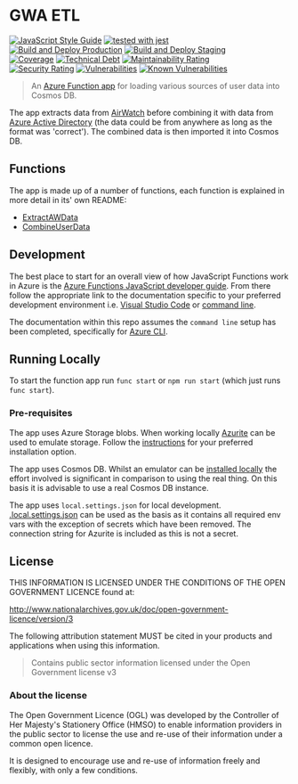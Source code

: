 # GWA ETL

[![JavaScript Style Guide](https://img.shields.io/badge/code_style-standard-brightgreen.svg)](https://standardjs.com)
[![tested with jest](https://img.shields.io/badge/tested_with-jest-99424f.svg)](https://github.com/facebook/jest)\
[![Build and Deploy Production](https://github.com/DEFRA/gwa-etl/actions/workflows/build-and-deploy-production.yml/badge.svg)](https://github.com/DEFRA/gwa-etl/actions/workflows/build-and-deploy-production.yml)
[![Build and Deploy Staging](https://github.com/DEFRA/gwa-etl/actions/workflows/build-and-deploy-staging.yml/badge.svg)](https://github.com/DEFRA/gwa-etl/actions/workflows/build-and-deploy-staging.yml)\
[![Coverage](https://sonarcloud.io/api/project_badges/measure?project=DEFRA_gwa-etl&metric=coverage)](https://sonarcloud.io/dashboard?id=DEFRA_gwa-etl)
[![Technical Debt](https://sonarcloud.io/api/project_badges/measure?project=DEFRA_gwa-etl&metric=sqale_index)](https://sonarcloud.io/dashboard?id=DEFRA_gwa-etl)
[![Maintainability Rating](https://sonarcloud.io/api/project_badges/measure?project=DEFRA_gwa-etl&metric=sqale_rating)](https://sonarcloud.io/dashboard?id=DEFRA_gwa-etl)\
[![Security Rating](https://sonarcloud.io/api/project_badges/measure?project=DEFRA_gwa-etl&metric=security_rating)](https://sonarcloud.io/dashboard?id=DEFRA_gwa-etl)
[![Vulnerabilities](https://sonarcloud.io/api/project_badges/measure?project=DEFRA_gwa-etl&metric=vulnerabilities)](https://sonarcloud.io/dashboard?id=DEFRA_gwa-etl)
[![Known Vulnerabilities](https://snyk.io/test/github/defra/gwa-etl/badge.svg)](https://snyk.io/test/github/defra/gwa-etl)

> An [Azure Function app](https://azure.microsoft.com/en-gb/services/functions/)
> for loading various sources of user data into Cosmos DB.

The app extracts data from
[AirWatch](https://www.vmware.com/products/workspace-one.html) before combining
it with data from
[Azure Active Directory](https://azure.microsoft.com/en-gb/services/active-directory/)
(the data could be from anywhere as long as the format was 'correct'). The
combined data is then imported it into Cosmos DB.

## Functions

The app is made up of a number of functions, each function is explained in more
detail in its' own README:

* [ExtractAWData](ExtractAWData/README.md)
* [CombineUserData](CombineUserData/README.md)

## Development

The best place to start for an overall view of how JavaScript Functions work in
Azure is the
[Azure Functions JavaScript developer guide](https://docs.microsoft.com/en-us/azure/azure-functions/functions-reference-node?tabs=v2).
From there follow the appropriate link to the documentation specific to
your preferred development environment i.e.
[Visual Studio Code](https://docs.microsoft.com/en-us/azure/azure-functions/create-first-function-vs-code-node)
or
[command line](https://docs.microsoft.com/en-us/azure/azure-functions/create-first-function-cli-node?tabs=azure-cli%2Cbrowser).

The documentation within this repo assumes the `command line` setup has been
completed, specifically for
[Azure CLI](https://docs.microsoft.com/en-us/cli/azure/install-azure-cli).

## Running Locally

To start the function app run `func start` or `npm run start` (which just runs
`func start`).

### Pre-requisites

The app uses Azure Storage blobs. When working locally
[Azurite](https://github.com/Azure/Azurite) can be used to emulate storage.
Follow the
[instructions](https://docs.microsoft.com/en-us/azure/storage/common/storage-use-azurite)
for your preferred installation option.

The app uses Cosmos DB. Whilst an emulator can be
[installed locally](https://docs.microsoft.com/en-us/azure/cosmos-db/local-emulator?tabs=cli%2Cssl-netstd21)
the effort involved is significant in comparison to using the real thing. On
this basis it is advisable to use a real Cosmos DB instance.

The app uses `local.settings.json` for local development.
[.local.settings.json](.local.settings.json) can be used as the
basis as it contains all required env vars with the exception of secrets which
have been removed. The connection string for Azurite is included as this is not
a secret.

## License

THIS INFORMATION IS LICENSED UNDER THE CONDITIONS OF THE OPEN GOVERNMENT
LICENCE found at:

<http://www.nationalarchives.gov.uk/doc/open-government-licence/version/3>

The following attribution statement MUST be cited in your products and
applications when using this information.

> Contains public sector information licensed under the Open Government license
> v3

### About the license

The Open Government Licence (OGL) was developed by the Controller of Her
Majesty's Stationery Office (HMSO) to enable information providers in the
public sector to license the use and re-use of their information under a common
open licence.

It is designed to encourage use and re-use of information freely and flexibly,
with only a few conditions.
